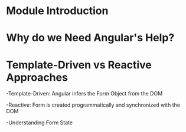 # Module Introduction

# Why do we Need Angular's Help?

# Template-Driven vs Reactive Approaches

-Template-Driven:
Angular infers the Form Object from the DOM

-Reactive:
Form is created programmatically and synchronized with the DOM

-Understanding Form State
